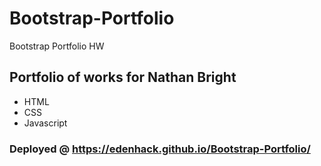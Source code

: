 # Bootstrap-Portfolio
Bootstrap Portfolio HW

## Portfolio of works for Nathan Bright

* HTML
* CSS
* Javascript

### Deployed @ https://edenhack.github.io/Bootstrap-Portfolio/
